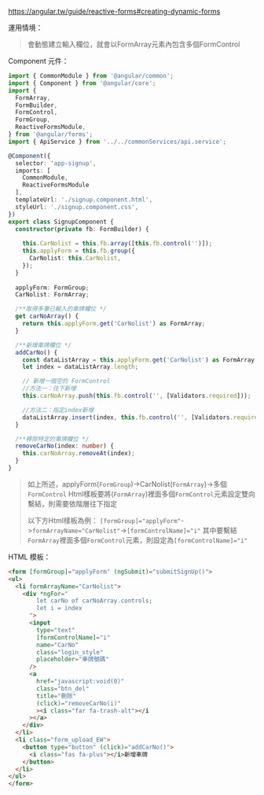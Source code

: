 
https://angular.tw/guide/reactive-forms#creating-dynamic-forms

運用情境：
>會動態建立輸入欄位，就會以FormArray元素內包含多個FormControl

Component 元件：
```typescript
import { CommonModule } from '@angular/common';
import { Component } from '@angular/core';
import {
  FormArray,
  FormBuilder,
  FormControl,
  FormGroup,
  ReactiveFormsModule,
} from '@angular/forms';
import { ApiService } from '../../commonServices/api.service';

@Component({
  selector: 'app-signup',
  imports: [
    CommonModule,
    ReactiveFormsModule
  ],
  templateUrl: './signup.component.html',
  styleUrl: './signup.component.css',
})
export class SignupComponent {
  constructor(private fb: FormBuilder) {
 
    this.CarNolist = this.fb.array([this.fb.control('')]);
    this.applyForm = this.fb.group({
      CarNolist: this.CarNolist,
    });
  }
  
  applyForm: FormGroup;
  CarNolist: FormArray;

  /**取得多筆已輸入的車牌欄位 */
  get carNoArray() {
    return this.applyForm.get('CarNolist') as FormArray;
  }

  /**新增車牌欄位 */
  addCarNo() {
    const dataListArray = this.applyForm.get('CarNolist') as FormArray
    let index = dataListArray.length;

    // 新增一個空的 FormControl
    //方法一：往下新增
    this.carNoArray.push(this.fb.control('', [Validators.required])); 

    //方法二：指定index新增
    dataListArray.insert(index, this.fb.control('', [Validators.required]));
  }

  /**移除特定的車牌欄位 */
  removeCarNo(index: number) {
    this.carNoArray.removeAt(index);
  }
}
```

> 如上所述，applyForm(`FormGroup`)->CarNolist(`FormArray`)->多個`FormControl`
> Html樣板要將(`FormArray`)裡面多個`FormControl`元素設定雙向繫結，則需要依階層往下指定
> 
> 以下方Html樣板為例：
> `[formGroup]="applyForm"`->`formArrayName="CarNolist"`->`[formControlName]="i"`
> 其中要繫結`FormArray`裡面多個`FormControl`元素，則設定為`[formControlName]="i"`

HTML 模板：
```HTML
<form [formGroup]="applyForm" (ngSubmit)="submitSignUp()">
<ul>
  <li formArrayName="CarNolist">
	<div *ngFor="
		let carNo of carNoArray.controls;
		let i = index
	  ">
	  <input
		type="text"
		[formControlName]="i"
		name="CarNo"
		class="login_style"
		placeholder="車牌號碼"
	  />
	  <a
		href="javascript:void(0)"
		class="btn_del"
		title="刪除"
		(click)="removeCarNo(i)"
		><i class="far fa-trash-alt"></i
	  ></a>
	</div>
  </li>
  <li class="form_upload_EW">
	<button type="button" (click)="addCarNo()">
	  <i class="fas fa-plus"></i>新增車牌
	</button>
  </li>
</ul>
</form>
```

